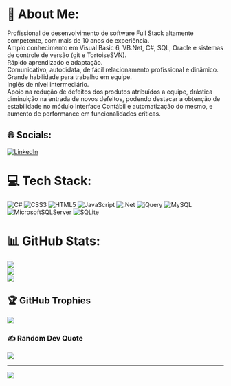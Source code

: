 # 💫 About Me:
Profissional de desenvolvimento de software Full Stack altamente competente, com mais de 10 anos de experiência.<br>Amplo conhecimento em Visual Basic 6, VB.Net, C#, SQL, Oracle e sistemas de controle de versão (git e TortoiseSVN).<br>Rápido aprendizado e adaptação.<br>Comunicativo, autodidata, de fácil relacionamento profissional e dinâmico.<br>Grande habilidade para trabalho em equipe.<br>Inglês de nível intermediário.<br>Apoio na redução de defeitos dos produtos atribuídos a equipe, drástica diminuição na entrada de novos defeitos, podendo destacar a obtenção de estabilidade no módulo Interface Contábil e automatização do mesmo, e aumento de performance em funcionalidades críticas.


## 🌐 Socials:
[![LinkedIn](https://img.shields.io/badge/LinkedIn-%230077B5.svg?logo=linkedin&logoColor=white)](https://www.linkedin.com/in/marcioconstantino/) 

# 💻 Tech Stack:
![C#](https://img.shields.io/badge/c%23-%23239120.svg?style=for-the-badge&logo=c-sharp&logoColor=white) ![CSS3](https://img.shields.io/badge/css3-%231572B6.svg?style=for-the-badge&logo=css3&logoColor=white) ![HTML5](https://img.shields.io/badge/html5-%23E34F26.svg?style=for-the-badge&logo=html5&logoColor=white) ![JavaScript](https://img.shields.io/badge/javascript-%23323330.svg?style=for-the-badge&logo=javascript&logoColor=%23F7DF1E) ![.Net](https://img.shields.io/badge/.NET-5C2D91?style=for-the-badge&logo=.net&logoColor=white) ![jQuery](https://img.shields.io/badge/jquery-%230769AD.svg?style=for-the-badge&logo=jquery&logoColor=white) ![MySQL](https://img.shields.io/badge/mysql-%2300f.svg?style=for-the-badge&logo=mysql&logoColor=white) ![MicrosoftSQLServer](https://img.shields.io/badge/Microsoft%20SQL%20Sever-CC2927?style=for-the-badge&logo=microsoft%20sql%20server&logoColor=white) ![SQLite](https://img.shields.io/badge/sqlite-%2307405e.svg?style=for-the-badge&logo=sqlite&logoColor=white)
# 📊 GitHub Stats:
![](https://github-readme-stats.vercel.app/api?username=mrconstantino&theme=default&hide_border=false&include_all_commits=true&count_private=true)<br/>
![](https://github-readme-streak-stats.herokuapp.com/?user=mrconstantino&theme=default&hide_border=false)<br/>
![](https://github-readme-stats.vercel.app/api/top-langs/?username=mrconstantino&theme=default&hide_border=false&include_all_commits=true&count_private=true&layout=compact)

## 🏆 GitHub Trophies
![](https://github-profile-trophy.vercel.app/?username=mrconstantino&theme=dracula&no-frame=false&no-bg=false&margin-w=4)

### ✍️ Random Dev Quote
![](https://quotes-github-readme.vercel.app/api?type=horizontal&theme=light)

---
[![](https://visitcount.itsvg.in/api?id=mrconstantino&icon=0&color=0)](https://visitcount.itsvg.in)
